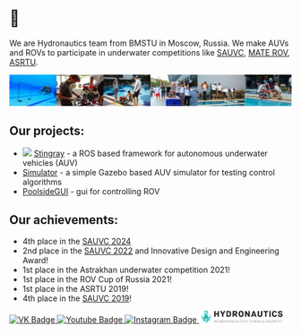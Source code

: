 # 👋 

We are Hydronautics team from BMSTU in Moscow, Russia. We make AUVs and ROVs to participate in underwater competitions like [SAUVC](https://sauvc.org), [MATE ROV](https://www.materovcompetition.org), [ASRTU](http://www.asrtu.cn/en).

<a href="https://github.com/hydronautics-team"> <img src="https://github.com/bmstu/bmstu/blob/0055ad6448599aeb9a2f279b943fecf824bfad81/logos/hydronautics/hydronautics_header.png"/></a>

## Our projects:
* <a href="https://github.com/hydronautics-team/stingray"> <img src="https://github.com/hydronautics-team/stingray/blob/177c9f6d94558251d2e6c398ba6b2031f0656d4f/logo.jpg" width="100"/></a> [Stingray](https://github.com/hydronautics-team/stingray) - a ROS based framework for autonomous underwater vehicles (AUV) 
* [Simulator](https://github.com/hydronautics-team/simulator) - a simple Gazebo based AUV simulator for testing control algorithms
* [PoolsideGUI](https://github.com/hydronautics-team/PoolsideGUI) - gui for controlling ROV



## Our achievements:
* 4th place in the [SAUVC 2024](https://sauvc.org/2024/#teams)
* 2nd place in the [SAUVC 2022](https://sauvc.org/2022/#teams) and Innovative Design and Engineering Award!
* 1st place in the Astrakhan underwater competition 2021!
* 1st place in the ROV Cup of Russia 2021!
* 1st place in the ASRTU 2019!
* 4th place in the [SAUVC 2019](https://sauvc.org/2019/#teams)!


<div id="badges">
  <a href="https://vk.com/hydronautics">
    <img src="https://img.shields.io/badge/вконтакте-%232E87FB.svg?&style=for-the-badge&logo=vk&logoColor=white" alt="VK Badge"/>
  </a>
  <a href="https://www.youtube.com/channel/UC0Fo9JXRShJFGhzbZiWTJYQ/featured">
    <img src="https://img.shields.io/badge/YouTube-red?style=for-the-badge&logo=youtube&logoColor=white" alt="Youtube Badge"/>
  </a>
  <a href="https://instagram.com/hydronautics">
    <img src="https://img.shields.io/badge/Instagram-E4405F?style=for-the-badge&logo=instagram&logoColor=white" alt="Instagram Badge"/>
  </a>
  <a href="https://github.com/hydronautics-team"> <img src="https://github.com/bmstu/bmstu/blob/b8280581ffcb9d17e9570a38dc39196d1e27f7ae/logos/hydronautics/hydronautics_logo.jpg" width="150"/></a>
</div>
